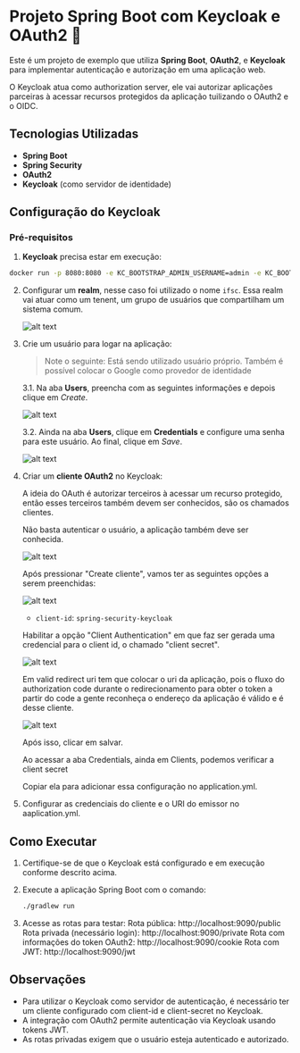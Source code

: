 # Projeto Spring Boot com Keycloak e OAuth2 🌱

Este é um projeto de exemplo que utiliza **Spring Boot**, **OAuth2**, e **Keycloak** para implementar autenticação e autorização em uma aplicação web. 

O Keycloak atua como authorization server, ele vai autorizar aplicações parceiras à acessar recursos protegidos da aplicação tuilizando o OAuth2 e o OIDC.

## Tecnologias Utilizadas

- **Spring Boot**
- **Spring Security**
- **OAuth2**
- **Keycloak** (como servidor de identidade)

## Configuração do Keycloak

### Pré-requisitos

1. **Keycloak** precisa estar em execução:
```bash
docker run -p 8080:8080 -e KC_BOOTSTRAP_ADMIN_USERNAME=admin -e KC_BOOTSTRAP_ADMIN_PASSWORD=admin quay.io/keycloak/keycloak:26.0.5 start-dev
```
2. Configurar um **realm**, nesse caso foi utilizado o nome `ifsc`. Essa realm vai atuar como um tenent, um grupo de usuários que compartilham um sistema comum.

   ![alt text](./src/main/resources/imgs/realme.png)

3. Crie um usuário para logar na aplicação:
   > Note o seguinte: Está sendo utilizado usuário próprio. Também é possível colocar o Google como provedor de identidade

   3.1. Na aba **Users**, preencha com as seguintes informações e depois clique em _Create_.

   ![alt text](./src/main/resources/imgs/userKeycloak.png)

   3.2. Ainda na aba **Users**, clique em **Credentials** e configure uma senha para este usuário. Ao final, clique em _Save_.

   ![alt text](./src/main/resources/imgs/passwordKeycloak.png)

3. Criar um **cliente OAuth2** no Keycloak:

   A ideia do OAuth é autorizar terceiros à acessar um recurso protegido, então esses terceiros também devem ser conhecidos, são os chamados clientes.

   Não basta autenticar o usuário, a aplicação também deve ser conhecida.

   ![alt text](./src/main/resources/imgs/criarCliente.png)

   Após pressionar "Create cliente", vamos ter as seguintes opções a serem preenchidas:

   ![alt text](./src/main/resources/imgs/CreateClient01.png)

   - `client-id`: `spring-security-keycloak`


   Habilitar a opção "Client Authentication" em que faz ser gerada uma credencial para o client id, o chamado "client secret".

   ![alt text](./src/main/resources/imgs/CreateClient02.png)

   Em valid redirect uri tem que colocar o uri da aplicação, pois o fluxo do authorization code durante o redirecionamento para obter o token a partir do code a gente reconheça o endereço da aplicação é válido e é desse cliente.
 
   ![alt text](./src/main/resources/imgs/CreateClient03.png)


   Após isso, clicar em salvar. 

   Ao acessar a aba Credentials, ainda em Clients, podemos verificar a client secret

   Copiar ela para adicionar essa configuração no application.yml.
    
4. Configurar as credenciais do cliente e o URI do emissor no aaplication.yml.
 
## Como Executar

1. Certifique-se de que o Keycloak está configurado e em execução conforme descrito acima.
2. Execute a aplicação Spring Boot com o comando:

   ```bash
   ./gradlew run
   ```
3. Acesse as rotas para testar:
Rota pública: http://localhost:9090/public
Rota privada (necessário login): http://localhost:9090/private
Rota com informações do token OAuth2: http://localhost:9090/cookie
Rota com JWT: http://localhost:9090/jwt

## Observações
- Para utilizar o Keycloak como servidor de autenticação, é necessário ter um cliente configurado com client-id e client-secret no Keycloak.
- A integração com OAuth2 permite autenticação via Keycloak usando tokens JWT.
- As rotas privadas exigem que o usuário esteja autenticado e autorizado.